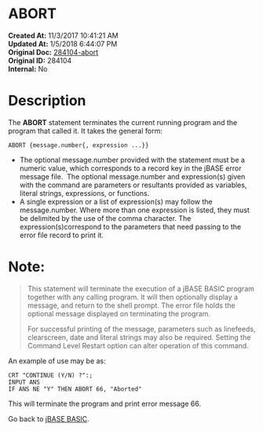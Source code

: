 # ABORT

**Created At:** 11/3/2017 10:41:21 AM  
**Updated At:** 1/5/2018 6:44:07 PM  
**Original Doc:** [284104-abort](https://docs.jbase.com/36868-jbase-basic/284104-abort)  
**Original ID:** 284104  
**Internal:** No  


# Description 

The **ABORT** statement terminates the current running program and the program that called it. It takes the general form:

```
ABORT {message.number{, expression ...}}
```

- The optional message.number provided with the statement must be a numeric value, which corresponds to a record key in the jBASE error message file.  The optional message.number and expression(s) given with the command are parameters or resultants provided as variables, literal strings, expressions, or functions.
- A single expression or a list of expression(s) may follow the message.number. Where more than one expression is listed, they must be delimited by the use of the comma character. The expression(s)correspond to the parameters that need passing to the error file record to print it.


# Note: 


> This statement will terminate the execution of a jBASE BASIC program together with any calling program. It will then optionally display a message, and return to the shell prompt. The error file holds the optional message displayed on terminating the program.
> 
> For successful printing of the message, parameters such as linefeeds, clearscreen, date and literal strings may also be required. Setting the Command Level Restart option can alter operation of this command.


An example of use may be as:

```
CRT "CONTINUE (Y/N) ?":; 
INPUT ANS
IF ANS NE "Y" THEN ABORT 66, "Aborted"
```

This will terminate the program and print error message 66.



Go back to [jBASE BASIC](./../jbase-basic-programmers-reference-guide).
